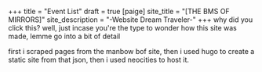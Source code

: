 +++
title = "Event List"
draft = true
[paige]
site_title = "[THE BMS OF MIRRORS]"
site_description = "-Website Dream Traveler-"
+++
why did you click this? well, just incase you're the type to wonder how this site was made, lemme go into a bit of detail

first i scraped pages from the manbow bof site, then i used hugo to create a static site from that json, then i used neocities to host it.